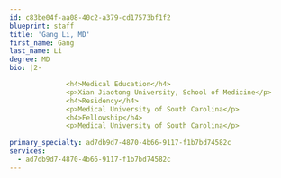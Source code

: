```yaml
---
id: c83be04f-aa08-40c2-a379-cd17573bf1f2
blueprint: staff
title: 'Gang Li, MD'
first_name: Gang
last_name: Li
degree: MD
bio: |2-

              <h4>Medical Education</h4>
              <p>Xian Jiaotong University, School of Medicine</p>
              <h4>Residency</h4>
              <p>Medical University of South Carolina</p>
              <h4>Fellowship</h4>
              <p>Medical University of South Carolina</p>
          
primary_specialty: ad7db9d7-4870-4b66-9117-f1b7bd74582c
services:
  - ad7db9d7-4870-4b66-9117-f1b7bd74582c
---
```

